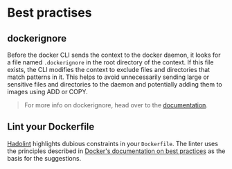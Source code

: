 # Best practises

## dockerignore

Before the docker CLI sends the context to the docker daemon, it looks for a file named `.dockerignore` in the root directory of the context. If this file exists, the CLI modifies the context to exclude files and directories that match patterns in it. This helps to avoid unnecessarily sending large or sensitive files and directories to the daemon and potentially adding them to images using ADD or COPY.

> For more info on dockerignore, head over to the [documentation](https://docs.docker.com/engine/reference/builder/#dockerignore-file).

## Lint your Dockerfile

[Hadolint](https://hadolint.github.io/hadolint/) highlights dubious constraints in your `Dockerfile`. 
The linter uses the principles described in [Docker's documentation on best practices](https://docs.docker.com/develop/develop-images/dockerfile_best-practices/) as the basis for the suggestions.
